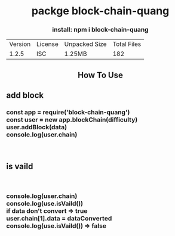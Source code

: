 <h1 style="text-align:center">packge block-chain-quang</h1>
<h3 style="text-align:center">install: npm i block-chain-quang</h3>

<div class = "box">
    <table>
        <tr>
            <td>Version</td>
            <td>License</td>
            <td>Unpacked Size</td>
            <td>Total Files</td>
        </tr>
        <tr>
            <td>1.2.5</td>
            <td>ISC</td>
            <td>1.25MB</td>
            <td>182</td>
        </tr>
    </table>
</div>

<h2 style="text-align:center">How To Use</h2>

<div>
    <h2>add block</h2>
    <h3>
        const app = require('block-chain-quang')<br> 
        const user = new app.blockChain(difficulty)<br> 
        user.addBlock(data)<br> 
        console.log(user.chain)<br> 
    </h3><br> 
</div>
<div>
    <h2>is vaild</h2><br> 
    <h3>
        console.log(user.chain) <br> 
        console.log(use.isVaild())<br> 
        if data don't convert => true<br> 
        user.chain[1].data = dataConverted<br> 
        console.log(use.isVaild()) => false<br> 
    </h3> 
</div>
